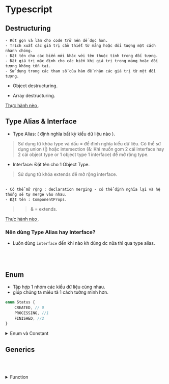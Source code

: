 # Typescript 

## Destructuring 

```
- Rút gọn và làm cho code trở nên dễ đọc hơn.
- Trích xuất các giá trị cần thiết từ mảng hoặc đối tượng một cách nhanh chóng.
- Đặt tên cho các biến mới khác với tên thuộc tính trong đối tượng.
- Đặt giá trị mặc định cho các biến khi giá trị trong mảng hoặc đối tượng không tồn tại.
- Sử dụng trong các tham số của hàm để nhận các giá trị từ một đối tượng.
```

- Object destructuring.

- Array destructuring.

[Thực hành nèo ](ts/destructuring.ts) .

## Type Alias & Interface

- Type Alias:  ( định nghĩa bất kỳ kiểu dữ liệu nào ).
> Sử dụng từ khóa type và dấu = để định nghĩa kiểu dữ liệu.
> Có thể sử dụng union (|) hoặc intersection (&: Khi muốn gom 2 cái interface hay 2 cái object type or 1 object type 1 interface) để mở rộng type. 

- Interface: Đặt tên cho 1 Object Type.

> Sử dụng từ khóa extends để mở rộng interface.

```

- Có thể mở rộng : declaration merging - có thể định nghĩa lại và hệ thống sẽ tự merge vào nhau.
- Đặt tên : ComponentProps.

```

>> & = extends. 

[Thực hành nèo ](ts/OOP/interface.ts) .

### Nên dùng Type Alias hay Interface?

- Luôn dùng ```interface``` đến khi nào kh dùng dc nữa thì qua type alias.


<br></br>

## Enum

- Tập hợp 1 nhóm các kiểu dữ liệu cùng nhau.
- giúp chúng ta miêu tả 1 cách tường minh hơn.

```ts
enum Status {
    CREATED, // 0
    PROCESSING, //1
    FINISHED, //2
}
```

<details>
<summary>Enum và Constant</summary>


> Hạn chế dùng enum.

```ts
const PI = 3.14159;
const GRAVITY_ACCELERATION = 9.8;
const MAX_ARRAY_SIZE = 1000;

// Sử dụng Constant
let circumference = 2 * PI * radius;
let weight = mass * GRAVITY_ACCELERATION;
let myArray = new Array(MAX_ARRAY_SIZE);
```

```ts
enum EmployeeStatus {
  ACTIVE = 'ACTIVE',
  INACTIVE = 'INACTIVE',
  TERMINATED = 'TERMINATED',
  ON_LEAVE = 'ON_LEAVE'
}

// Sử dụng Enum
let employeeStatus: EmployeeStatus = EmployeeStatus.ACTIVE;
console.log(employeeStatus); // Output: 'ACTIVE'
```

</details>

## Generics



<br></br>

<details>
<summary>Function</summary>

1. Optional & default parameters.

- Optional : ```?``` .

```ts

function getLength(numberList?: number[]) {
    return Array.isArray(numberList) ? numberList.length : 0;
}

```

- Default parameters.

```ts

function getLength(numberList: number[] = []) {
    return Array.isArray(numberList) ? numberList.length : 0;
}

```

> Không thể kết hợp 2 cái.

2. Function Overload : (chồng hàm)Hàm có nhiều para khác nhau.
3. Void & never.

```ts
type Type = number & string; // never
```

```ts
function fail(msg: string): never {
    throw new Error(msg);
}
```

```ts
function fn(x: string | number) {
    if ( typeof x === "string") {
        //so something
    } else if (typeof x === "number") {
        //do something else
    } else {
        x; // has type 'never'
    }
}
```

3. Destructuring parameter.


```ts
function createStudent(id: number, name: string, age: number) {
    console.log(id,name, age)
}

createStudent(1, 'Hoa', 20)
```

- Gom lại thành 1 Object.

```ts
function createStudent(student: {id: number, name: string, age: number}) {
    const { id, name, age } = student;
    console.log(id,name, age)
}

createStudent({
    id: 1,
    name: 'Hoa',
    age: 20,
})
```

4. Type compatible.

<img src= "./type.png">

</details>